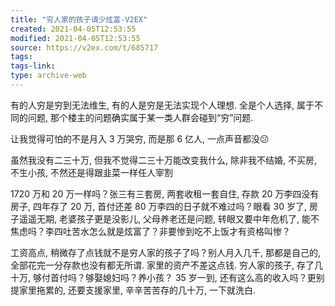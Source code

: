 ```yaml
---
title: "穷人家的孩子请少炫富-V2EX"
created: 2021-04-05T12:53:55
modified: 2021-04-05T12:53:55
source: https://v2ex.com/t/685717
tags:
tags-link:
type: archive-web
---
```

有的人穷是穷到无法维生, 有的人是穷是无法实现个人理想. 全是个人选择, 属于不同的问题, 那个楼主的问题确实属于某一类人群会碰到“穷”问题.

让我觉得可怕的不是月入 3 万哭穷, 而是那 6 亿人, 一点声音都没😕

虽然我没有二三十万, 但我不觉得二三十万能改变我什么, 除非我不结婚, 不买房, 不生小孩, 不然还是得跟韭菜一样任人宰割

1720 万和 20 万一样吗？张三有三套房, 两套收租一套自住, 存款 20 万李四没有房子, 四年存了 20 万, 首付还差 80 万李四的日子就不难过吗？眼看 30 岁了, 房子遥遥无期, 老婆孩子更是没影儿, 父母养老还是问题, 转眼又要中年危机了, 能不焦虑吗？李四吐苦水怎么就是炫富了？非要惨到吃不上饭才有资格叫惨？

工资高点, 稍微存了点钱就不是穷人家的孩子了吗？别人月入几千, 那都是自己的, 全部花完一分存款也没有都无所谓. 家里的资产不差这点钱. 穷人家的孩子, 存了几十万, 够付首付吗？够娶媳妇吗？养小孩？ 35 岁一到, 还有这么高的收入吗？更别提家里拖累的, 还要支援家里, 辛辛苦苦存的几十万, 一下就洗白.